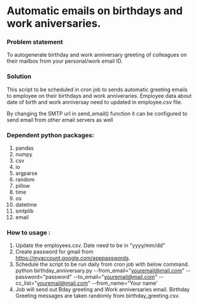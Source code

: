 # Automatic emails on birthdays and work aniversaries.

### Problem statement
To autogenerate birthday and work anniversary greeting of colleagues on their mailbox from your personal/work email ID.

### Solution
This script to be scheduled in cron job to sends automatic greeting emails to employee on their birthdays and work anniveraries. 
Employee data about date of birth and  work anniversay need to updated in employee.csv file.

By changing the SMTP url in send_email() function it can be configured to send email from other email servers as well


### Dependent python packages:
1. pandas
2. numpy
3. csv
4. io
5. argparse
6. random
7. pillow
8. time
9. os
10. datetime
11. smtplib
12. email

### How to usage : 

1. Update the employees.csv. Date need to be in "yyyy/mm/dd"
2. Create password for gmail from https://myaccount.google.com/apppasswords. 
3. Schedule the script to be run daily from cron job with below command.
python birthday_anniversary.py --from_email="youremail@mail.com" --password="password" --to_email="youremail@mail.com" --cc_list="youremail@mail.com" --from_name="Your name'
4. Job will send out Bday greeting and Work anniversaries email. Birthday Greeting messages are taken randomly from birthday_greeting.csv.
